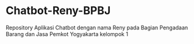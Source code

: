 # Chatbot-Reny-BPBJ
Repository Aplikasi Chatbot dengan nama Reny pada Bagian Pengadaan Barang dan Jasa Pemkot Yogyakarta kelompok 1
